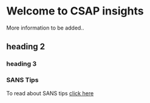 # Welcome to CSAP insights

More information to be added..

## heading 2
### heading 3

### SANS Tips
<p>To read about SANS tips <a href="https://github.com/csapofficial/insights/blob/master/SANS%20free%20tools.pdf">click here</a></p>

